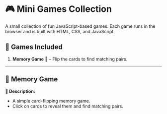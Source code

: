 # 🎮 Mini Games Collection

A small collection of fun JavaScript-based games. Each game runs in the browser and is built with HTML, CSS, and JavaScript.

## 🚀 Games Included
1. **Memory Game** 🧠 – Flip the cards to find matching pairs.

---
## 🧩 Memory Game

**📍 Description:**  
- A simple card-flipping memory game.
- Click on cards to reveal them and find matching pairs.

